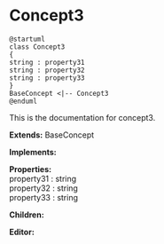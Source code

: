   # Concept3  <br> 
     
  ```plantuml 
  @startuml 
  class Concept3 
  { 
  string : property31 
  string : property32 
  string : property33 
  } 
  BaseConcept <|-- Concept3 
  @enduml 
  ``` 
     
  This is the documentation for concept3. 
     
  **Extends:** BaseConcept  <br> 
     
  **Implements:**  <br> 

     
  **Properties:**  <br> 
  property31 : string  <br> property32 : string  <br> property33 : string  <br> 
     
  **Children:**  <br> 

     
  **Editor:**  <br> 
